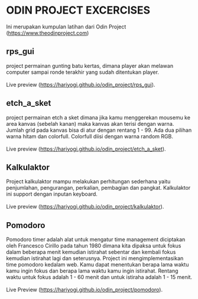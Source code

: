 # ODIN PROJECT EXCERCISES
Ini merupakan kumpulan latihan dari Odin Project (https://www.theodinproject.com)

## rps_gui
project permainan gunting batu kertas, dimana player akan melawan computer sampai ronde terakhir yang sudah ditentukan player.
<br><br> Live preview (https://hariyogi.github.io/odin_project/rps_gui).

## etch_a_sket
project permainan etch a sket dimana jika kamu menggerekan mousemu ke area kanvas (sebelah kanan) maka kanvas akan terisi dengan warna. Jumlah grid pada kanvas bisa di atur dengan rentang 1 - 99. Ada dua pilihan warna hitam dan colorfull. Colorfull diisi dengan warna random RGB.
<br><br> Live preview (https://hariyogi.github.io/odin_project/etch_a_sket).

## Kalkulaktor
Project kalkulaktor mampu melakukan perhitungan sederhana yaitu penjumlahan, pengurangan, perkalian, pembagian dan pangkat. Kalkulaktor ini support dengan inputan keyboard.
<br><br>Live preview (https://hariyogi.github.io/odin_project/kalkulaktor).

## Pomodoro
Pomodoro timer adalah alat untuk mengatur time management diciptakan oleh Francesco Cirillo pada tahun 1980 dimana kita dipaksa untuk fokus dalam beberapa menit kemudian istirahat sebentar dan kembali fokus kemudian istirahat lagi dan seterusnya. Project ini mengimplementasikan time pomodoro kedalam web. Kamu dapat menentukan berapa lama waktu kamu ingin fokus dan berapa lama waktu kamu ingin istirahat. Rentang waktu untuk fokus adalah 1 - 60 menit dan untuk istiraha adalah 1 - 15 menit.
<br><br>Live Preview (https://hariyogi.github.io/odin_project/pomodoro).
